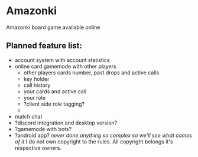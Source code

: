 # Amazonki
 Amazonki board game available online
 ## Planned feature list:
 - account system with account statistics
 - online card gamemode with other players
    - other players cards number, past drops and active calls
    - key holder
    - call history
    - your cards and active call
    - your role
    - ?client side role tagging?
    - 
 - match chat
 - ?discord integration and desktop version?
 - ?gamemode with bots?
 - ?android app?
 *never done anything so complex so we'll see what comes of it*
 I do not own copyright to the rules. All copyright belongs it's respective owners.